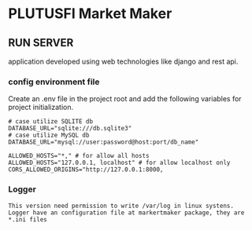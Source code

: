 # PLUTUSFI Market Maker

## RUN SERVER

application developed using web technologies like django and rest api.

### config environment file

Create an .env file in the project root and add the following variables for project initialization.

    # case utilize SQLITE db
    DATABASE_URL="sqlite:///db.sqlite3"
    # case utilize MySQL db
    DATABASE_URL="mysql://user:password@host:port/db_name"
    
    ALLOWED_HOSTS="*," # for allow all hosts
    ALLOWED_HOSTS="127.0.0.1, localhost" # for allow localhost only
    CORS_ALLOWED_ORIGINS="http://127.0.0.1:8000,

### Logger

    This version need permission to write /var/log in linux systens.
    Logger have an configuration file at markertmaker package, they are *.ini files
